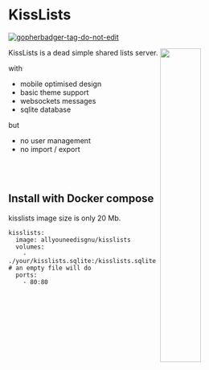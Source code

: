 # KissLists

<a href='https://github.com/jpoles1/gopherbadger' target='_blank'>![gopherbadger-tag-do-not-edit](https://img.shields.io/badge/Go%20Coverage-79%25-brightgreen.svg?longCache=true&style=flat)</a>

<img align="right" width="40%" src="https://i.imgur.com/EXNsN7s.png">

KissLists is a dead simple shared lists server.

with

- mobile optimised design
- basic theme support
- websockets messages
- sqlite database

but

- no user management
- no import / export


<br><br>

## Install with Docker compose

kisslists image size is only 20 Mb.

```
kisslists:
  image: allyouneedisgnu/kisslists
  volumes:
    - ./your/kisslists.sqlite:/kisslists.sqlite # an empty file will do
  ports:
    - 80:80
```
